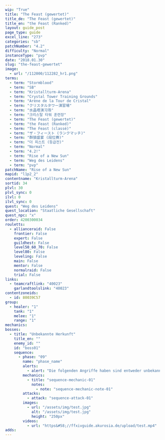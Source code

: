```yaml
---
wip: "True"
title: "The Feast (gewertet)"
title_de: "The Feast (gewertet)"
title_en: "the Feast (Ranked)"
layout: guide_post
page_type: guide
excel_line: "273"
categories: "sb"
patchNumber: "4.2"
difficulty: "Normal"
instanceType: "pvp"
date: "2018.01.30"
slug: "the-feast-gewertet"
image:
  - url: "/112000/112282_hr1.png"
terms:
  - term: "Stormblood"
  - term: "SB"
  - term: "Kristallturm-Arena"
  - term: "Crystal Tower Training Grounds"
  - term: "Arène de la Tour de Cristal"
  - term: "クリスタルタワー演習場"
  - term: "水晶塔演习场"
  - term: "크리스탈 타워 훈련장"
  - term: "The Feast (gewertet)"
  - term: "the Feast (Ranked)"
  - term: "The Feast (classé)"
  - term: "ザ・フィースト (ランクマッチ)"
  - term: "群狼盛宴 (段位赛)"
  - term: "더 피스트 (등급전)"
  - term: "Normal"
  - term: "4.2!"
  - term: "Rise of a New Sun"
  - term: "Weg des Leidens"
  - term: "pvp"
patchName: "Rise of a New Sun"
mapid: "l1p2_2"
contentname: "Kristallturm-Arena"
sortid: 34
plvl: 30
plvl_sync: 0
ilvl: 0
ilvl_sync: 0
quest: "Weg des Leidens"
quest_location: "Staatliche Gesellschaft"
quest_npc: "x"
order: 4200300034
rouletts:
  - allianceraid: False
    frontier: False
    expert: False
    guildhest: False
    level50_60_70: False
    level80: False
    leveling: False
    main: False
    mentor: False
    normalraid: False
    trial: False
links:
  - teamcraftlink: "40023"
    garlandtoolslink: "40023"
contentzoneids:
  - id: 80039C57
group:
  - healer: "1"
    tank: "1"
    melee: "1"
    range: "1"
mechanics:
bosses:
  - title: "Unbekannte Herkunft"
    title_en: ""
    enemy_id: ""
    id: "boss01"
    sequence:
      - phase: "09"
        name: "phase_name"
        alerts:
          - alert: "Die folgenden Angriffe haben sind entweder unbekannt oder haben keine klare Herkunft"
        mechanics:
          - title: "sequence-mechanic-01"
            notes:
              - note: "sequence-mechanic-note-01"
        attacks:
          - attack: "sequence-attack-01"
        images:
          - url: "/assets/img/test.jpg"
            alt: "/assets/img/test.jpg"
            height: "250px"
        videos:
          - url: "https&#58;//ffxivguide.akurosia.de/upload/test.mp4"
adds:
---
```

